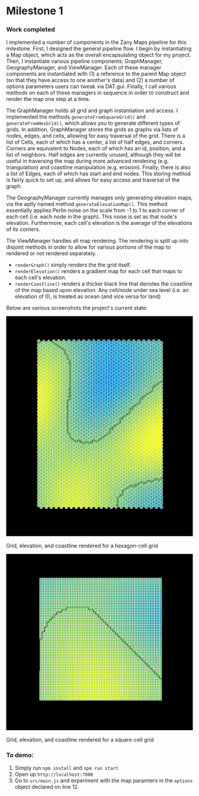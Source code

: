 # Milestone 1

### Work completed

I implemented a number of components in the Zany Maps pipeline for this milestone.  First, I designed the general pipeline flow.  I begin by instantiating a Map object, which acts as the overall encapsulating object for my project.  Then, I instantiate various pipeline components: GraphManager, GeographyManager, and ViewManager.  Each of these manager components are instantiated with (1) a reference to the parent Map object (so that they have access to one another's data) and (2) a number of options parameters users can tweak via DAT.gui.  Finally, I call various methods on each of these managers in sequence in order to construct and render the map one step at a time.

The GraphManager holds all grid and graph instantiation and access.  I implemented the methods `generateFromSquareGrid()` and `generateFromHexGrid()`, which allows you to generate different types of grids.  In addition, GraphManager stores the grids as graphs via lists of nodes, edges, and cells, allowing for easy traversal of the grid.  There is a list of Cells, each of which has a center, a list of half edges, and corners.  Corners are equivalent to Nodes, each of which has an id, position, and a list of neighbors.  Half edges are currently unused, although they will be useful in traversing the map during more advanced rendering (e.g. triangulation) and coastline manipulation (e.g. erosion).  Finally, there is also a list of Edges, each of which has start and end nodes.  This storing method is fairly quick to set up, and allows for easy access and traversal of the graph.

The GeographyManager currently manages only generating elevation maps, via the aptly named method `generateElevationMap()`.  This method essentially applies Perlin noise on the scale from -1 to 1 to each corner of each cell (i.e. each node in the graph).  This noise is set as that node's elevation.  Furthermore, each cell's elevation is the average of the elevations of its corners.

The ViewManager handles all map rendering.  The rendering is split up into disjoint methods in order to allow for various portions of the map to rendered or not rendered separately.
 - `renderGraph()` simply renders the the grid itself.
 - `renderElevation()` renders a gradient map for each cell that maps to each cell's elevation.
 - `renderCoastline()` renders a thicker black line that denotes the coastline of the map based upon elevation.  Any cell/node under sea level (i.e. an elevation of 0), is treated as ocean (and vice versa for land)

Below are various screenshots the project's current state:

![Image1](images/milestone1_1.PNG)

Grid, elevation, and coastline rendered for a hexagon-cell grid

![Image2](images/milestone1_2.PNG)

Grid, elevation, and coastline rendered for a square-cell grid

### To demo:

 1. Simply run `npm install` and `npm run start`
 2. Open up `http://localhost:7000`
 3. Go to `src/main.js` and experiment with the map paramters in the `options` object declared on line 12.
